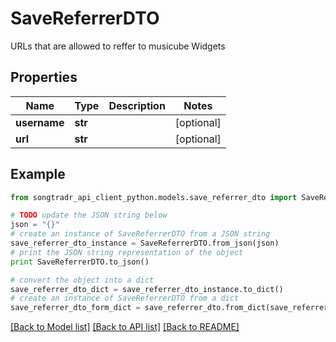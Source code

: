 # SaveReferrerDTO

URLs that are allowed to reffer to musicube Widgets

## Properties
Name | Type | Description | Notes
------------ | ------------- | ------------- | -------------
**username** | **str** |  | [optional] 
**url** | **str** |  | [optional] 

## Example

```python
from songtradr_api_client_python.models.save_referrer_dto import SaveReferrerDTO

# TODO update the JSON string below
json = "{}"
# create an instance of SaveReferrerDTO from a JSON string
save_referrer_dto_instance = SaveReferrerDTO.from_json(json)
# print the JSON string representation of the object
print SaveReferrerDTO.to_json()

# convert the object into a dict
save_referrer_dto_dict = save_referrer_dto_instance.to_dict()
# create an instance of SaveReferrerDTO from a dict
save_referrer_dto_form_dict = save_referrer_dto.from_dict(save_referrer_dto_dict)
```
[[Back to Model list]](../README.md#documentation-for-models) [[Back to API list]](../README.md#documentation-for-api-endpoints) [[Back to README]](../README.md)


